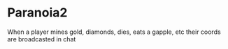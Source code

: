 # Paranoia2
When a player mines gold, diamonds, dies, eats a gapple, etc their coords are broadcasted in chat
